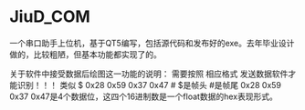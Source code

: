 # JiuD_COM
一个串口助手上位机，基于QT5编写，包括源代码和发布好的exe。去年毕业设计做的，比较粗陋，但基本功能都实现了的。

关于软件中接受数据后绘图这一功能的说明：
  需要按照 相应格式 发送数据软件才能识别！！！
  类似  $ 0x28 0x59 0x37 0x47 #
  $是帧头 #是帧尾  0x28 0x59 0x37 0x47是4个数据位，这四个16进制数是一个float数据的hex表现形式。
